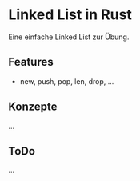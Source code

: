 # Linked List in Rust
Eine einfache Linked List zur Übung. 

## Features
- new, push, pop, len, drop, ...

## Konzepte
...

## ToDo
...
